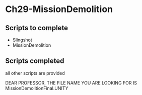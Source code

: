 # Ch29-MissionDemolition
 
## Scripts to complete
* Slingshot
* MissionDemolition

## Scripts completed
all other scripts are provided



DEAR PROFESSOR, THE FILE NAME YOU ARE LOOKING FOR IS MissionDemolitionFinal.UNITY
